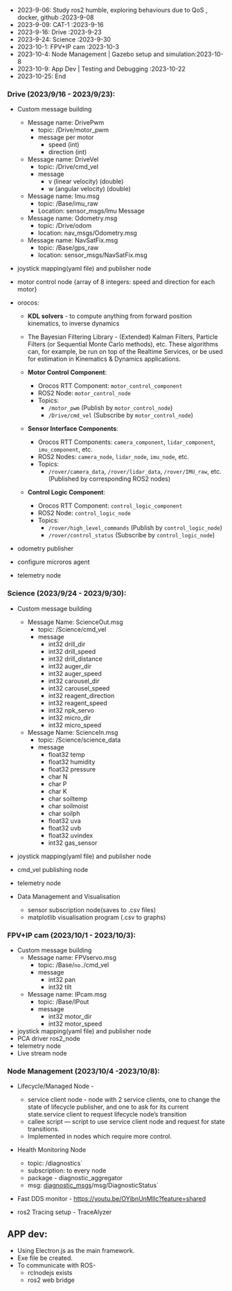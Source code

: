 - 2023-9-06: Study ros2 humble, exploring behaviours due to QoS , docker, github :2023-9-08
- 2023-9-09: CAT-1 :2023-9-16
- 2023-9-16: Drive :2023-9-23
- 2023-9-24: Science :2023-9-30
- 2023-10-1: FPV+IP cam :2023-10-3
- 2023-10-4: Node Management | Gazebo setup and simulation:2023-10-8
- 2023-10-9: App Dev | Testing and Debugging :2023-10-22
- 2023-10-25: End
### Drive (2023/9/16 - 2023/9/23):
- Custom message building 
	- Message name: DrivePwm
		- topic: /Drive/motor_pwm
		- message per motor
			- speed (int)
			- direction (int)
	- Message name: DriveVel
		- topic: /Drive/cmd_vel
		- message
			- v (linear velocity) (double)
			- w (angular velocity) (double)
	- Message name: Imu.msg
		- topic: /Base/imu_raw
		- Location: sensor_msgs/Imu Message
	- Message name: Odometry.msg
		- topic: /Drive/odom
		- location: nav_msgs/Odometry.msg
	- Message name: NavSatFix.msg
		- topic: /Base/gps_raw
		- location: sensor_msgs/NavSatFix.msg

- joystick mapping(yaml file) and publisher node
- motor control node {array of 8 integers: speed and direction for each motor}
- orocos:
	- **KDL solvers** - to compute anything from forward position kinematics, to inverse dynamics
	- The Bayesian Filtering Library - (Extended) Kalman Filters, Particle Filters (or Sequential Monte Carlo methods), etc. These algorithms can, for example, be run on top of the Realtime Services, or be used for estimation in Kinematics & Dynamics applications.
	
	- **Motor Control Component**:
	    - Orocos RTT Component: `motor_control_component`
	    - ROS2 Node: `motor_control_node`
	    - Topics:
	        - `/motor_pwm` (Publish by `motor_control_node`)
	        - `/Drive/cmd_vel` (Subscribe by `motor_control_node`)
	
	- **Sensor Interface Components**:
	    - Orocos RTT Components: `camera_component`, `lidar_component`, `imu_component`, etc.
	    - ROS2 Nodes: `camera_node`, `lidar_node`, `imu_node`, etc.
	    - Topics:
	        - `/rover/camera_data`, `/rover/lidar_data`, `/rover/IMU_raw`, etc. (Published by corresponding ROS2 nodes)
	
	- **Control Logic Component**:
	    - Orocos RTT Component: `control_logic_component`
	    - ROS2 Node: `control_logic_node`
	    - Topics:
	        - `/rover/high_level_commands` (Publish by `control_logic_node`)
	        - `/rover/control_status` (Subscribe by `control_logic_node`)
- odometry publisher
- configure microros agent
- telemetry node
### Science (2023/9/24 - 2023/9/30):
- Custom message building
	- Message Name: ScienceOut.msg
		- topic: /Science/cmd_vel
		- message 
			- int32 drill_dir
			- int32 drill_speed 
			- int32 drill_distance
			- int32 auger_dir
			- int32 auger_speed
			- int32 carousel_dir
			- int32 carousel_speed
			- int32 reagent_direction
			- int32 reagent_speed
			- int32 npk_servo
			- int32 micro_dir
			- int32 micro_speed
	- Message Name: ScienceIn.msg
		- topic: /Science/science_data
		- message
			- float32 temp
			- float32 humidity
			- float32 pressure
			- char N
			- char P
			- char K
			- char soiltemp
			- char soilmoist
			- char soilph
			- float32 uva
			- float32 uvb
			- float32 uvindex
			- int32 gas_sensor

- joystick mapping(yaml file) and publisher node
- cmd_vel publishing node
- telemetry node
- Data Management and Visualisation
	- sensor subscription node(saves to .csv files)
	- matplotlib visualisation program (.csv to graphs)
### FPV+IP cam (2023/10/1 - 2023/10/3):
- Custom message building
	- Message name: FPVservo.msg
		- topic: /Base/`no.`/cmd_vel
		- message
			- int32 pan
			- int32 tilt
	- Message name: IPcam.msg
		- topic: /Base/IPout
		- message
			- int32 motor_dir
			- int32 motor_speed
- joystick mapping(yaml file) and publisher node
- PCA driver ros2_node
- telemetry node
- Live stream node
### Node Management (2023/10/4 -2023/10/8):
- Lifecycle/Managed Node - 
	- service client node - node with 2 service clients, one to change the state of lifecycle publisher, and one to ask for its current state.service client to request lifecycle node’s transition
	- callee script — script to use service client node and request for state transitions.
	- Implemented in nodes which require more control.


- Health Monitoring Node
	- topic: /diagnostics`
	- subscription: to every node
	- package - diagnostic_aggregator
	- msg:  [diagnostic_msgs](https://docs.ros2.org/galactic/api/diagnostic_msgs/index-msg.html)/msg/DiagnosticStatus`

- Fast DDS monitor - https://youtu.be/OYibnUnMIlc?feature=shared
- ros2 Tracing setup - TraceAlyzer

## APP dev:
- Using Electron.js as the main framework. 
- Exe file be created.
- To communicate with ROS-
	- rclnodejs exists
	- ros2 web bridge

